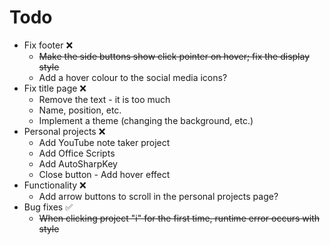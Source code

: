 # Todo
* Fix footer ❌
    * ~~Make the side buttons show click pointer on hover; fix the display style~~
    * Add a hover colour to the social media icons?
* Fix title page ❌
    * Remove the text - it is too much
    * Name, position, etc.
    * Implement a theme (changing the background, etc.)
* Personal projects ❌
    * Add YouTube note taker project
    * Add Office Scripts
    * Add AutoSharpKey
    * Close button - Add hover effect
* Functionality ❌
    * Add arrow buttons to scroll in the personal projects page?
* Bug fixes ✅
    * ~~When clicking project "i" for the first time, runtime error occurs with style~~